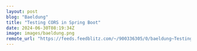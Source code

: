 ```yaml
---
layout: post
blog: "Baeldung"
title: "Testing CORS in Spring Boot"
date: 2024-06-30T08:19:34Z
image: images/baeldung.png
remote_url: "https://feeds.feedblitz.com/~/900336305/0/baeldung~Testing-CORS-in-Spring-Boot"
---
```

